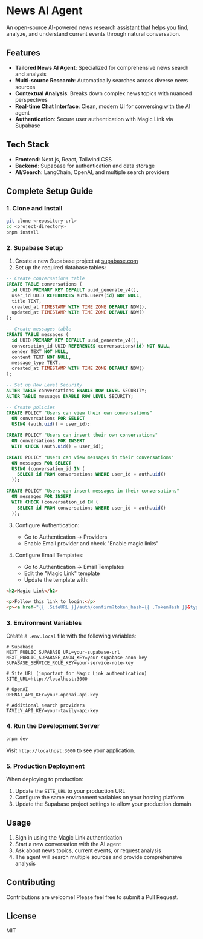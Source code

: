 # News AI Agent

An open-source AI-powered news research assistant that helps you find, analyze, and understand current events through natural conversation.

## Features

- **Tailored News AI Agent**: Specialized for comprehensive news search and analysis
- **Multi-source Research**: Automatically searches across diverse news sources
- **Contextual Analysis**: Breaks down complex news topics with nuanced perspectives
- **Real-time Chat Interface**: Clean, modern UI for conversing with the AI agent
- **Authentication**: Secure user authentication with Magic Link via Supabase

## Tech Stack

- **Frontend**: Next.js, React, Tailwind CSS
- **Backend**: Supabase for authentication and data storage
- **AI/Search**: LangChain, OpenAI, and multiple search providers

## Complete Setup Guide

### 1. Clone and Install

```bash
git clone <repository-url>
cd <project-directory>
pnpm install
```

### 2. Supabase Setup

1. Create a new Supabase project at [supabase.com](https://supabase.com)
2. Set up the required database tables:

```sql
-- Create conversations table
CREATE TABLE conversations (
  id UUID PRIMARY KEY DEFAULT uuid_generate_v4(),
  user_id UUID REFERENCES auth.users(id) NOT NULL,
  title TEXT,
  created_at TIMESTAMP WITH TIME ZONE DEFAULT NOW(),
  updated_at TIMESTAMP WITH TIME ZONE DEFAULT NOW()
);

-- Create messages table
CREATE TABLE messages (
  id UUID PRIMARY KEY DEFAULT uuid_generate_v4(),
  conversation_id UUID REFERENCES conversations(id) NOT NULL,
  sender TEXT NOT NULL,
  content TEXT NOT NULL,
  message_type TEXT,
  created_at TIMESTAMP WITH TIME ZONE DEFAULT NOW()
);

-- Set up Row Level Security
ALTER TABLE conversations ENABLE ROW LEVEL SECURITY;
ALTER TABLE messages ENABLE ROW LEVEL SECURITY;

-- Create policies
CREATE POLICY "Users can view their own conversations" 
  ON conversations FOR SELECT 
  USING (auth.uid() = user_id);

CREATE POLICY "Users can insert their own conversations" 
  ON conversations FOR INSERT 
  WITH CHECK (auth.uid() = user_id);

CREATE POLICY "Users can view messages in their conversations" 
  ON messages FOR SELECT 
  USING (conversation_id IN (
    SELECT id FROM conversations WHERE user_id = auth.uid()
  ));

CREATE POLICY "Users can insert messages in their conversations" 
  ON messages FOR INSERT 
  WITH CHECK (conversation_id IN (
    SELECT id FROM conversations WHERE user_id = auth.uid()
  ));
```

3. Configure Authentication:
   - Go to Authentication → Providers
   - Enable Email provider and check "Enable magic links"

4. Configure Email Templates:
   - Go to Authentication → Email Templates
   - Edit the "Magic Link" template
   - Update the template with:

```html
<h2>Magic Link</h2>

<p>Follow this link to login:</p>
<p><a href="{{ .SiteURL }}/auth/confirm?token_hash={{ .TokenHash }}&type=email">Log In</a></p>
```

### 3. Environment Variables

Create a `.env.local` file with the following variables:

```
# Supabase
NEXT_PUBLIC_SUPABASE_URL=your-supabase-url
NEXT_PUBLIC_SUPABASE_ANON_KEY=your-supabase-anon-key
SUPABASE_SERVICE_ROLE_KEY=your-service-role-key

# Site URL (important for Magic Link authentication)
SITE_URL=http://localhost:3000

# OpenAI
OPENAI_API_KEY=your-openai-api-key

# Additional search providers
TAVILY_API_KEY=your-tavily-api-key
```

### 4. Run the Development Server

```bash
pnpm dev
```

Visit `http://localhost:3000` to see your application.

### 5. Production Deployment

When deploying to production:

1. Update the `SITE_URL` to your production URL
2. Configure the same environment variables on your hosting platform
3. Update the Supabase project settings to allow your production domain

## Usage

1. Sign in using the Magic Link authentication
2. Start a new conversation with the AI agent
3. Ask about news topics, current events, or request analysis
4. The agent will search multiple sources and provide comprehensive analysis

## Contributing

Contributions are welcome! Please feel free to submit a Pull Request.

## License

MIT